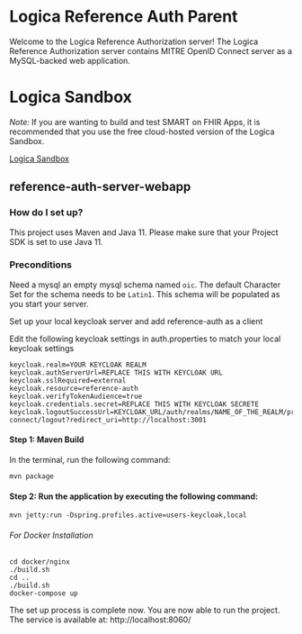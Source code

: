 # Logica Reference Auth Parent

Welcome to the Logica Reference Authorization server!  The Logica Reference Authorization server contains MITRE OpenID Connect server as a MySQL-backed web application.

# Logica Sandbox

*Note:* If you are wanting to build and test SMART on FHIR Apps, it is recommended that you use the free cloud-hosted version of the Logica Sandbox.

[Logica Sandbox](https://sandbox.logicahealth.org)

## reference-auth-server-webapp

### How do I set up?
This project uses Maven and Java 11.  Please make sure that your Project SDK is set to use Java 11.

### Preconditions
Need a mysql an empty mysql schema named `oic`. The default Character Set for the schema needs to be `Latin1`. This schema will be populated as you start your server.

Set up your local keycloak server and add reference-auth as a client 

Edit the following keycloak settings in auth.properties to match your local keycloak settings

    keycloak.realm=YOUR KEYCLOAK REALM
    keycloak.authServerUrl=REPLACE THIS WITH KEYCLOAK URL
    keycloak.sslRequired=external
    keycloak.resource=reference-auth
    keycloak.verifyTokenAudience=true
    keycloak.credentials.secret=REPLACE THIS WITH KEYCLOAK SECRETE
    keycloak.logoutSuccessUrl=KEYCLOAK_URL/auth/realms/NAME_OF_THE_REALM/protocol/openid-connect/logout?redirect_uri=http://localhost:3001
    

#### Step 1: Maven Build
In the terminal, run the following command:

    mvn package

#### Step 2: Run the application by executing the following command:
 
`mvn jetty:run -Dspring.profiles.active=users-keycloak,local`

###### For Docker Installation

    cd docker/nginx
    ./build.sh
    cd ..
    ./build.sh
    docker-compose up
    
The set up process is complete now. You are now able to run the project. 
The service is available at: 
    http://localhost:8060/

